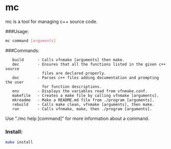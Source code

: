 # mc

mc is a tool for managing c++ source code.

###Usage:

```bash
mc command [arguments]
```

###Commands:

```text
   build      - Calls vfnmake [arguments] then make.
   dec        - Ensures that all the functions listed in the given c++ source 
                files are declared properly.
   doc        - Parses c++ files adding documentation and prompting the user
                for function descriptions.
   env        - Displays the variables read from vfnmake.conf.
   makefile   - Creates a make file by calling vfnmake [arguments].
   mkreadme   - Make a README.md file from ./program [arguments].
   rebuild    - Calls make clean, vfnmake [arguments], then make.
   run        - Calls vfnmake, make, then ./program [arguments].
```

Use "./mc help [command]" for more information about a command.

### Install:

```bash
make install
```
